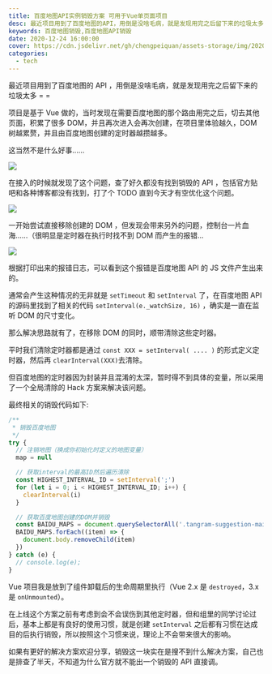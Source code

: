```yaml
---
title: 百度地图API实例销毁方案 可用于Vue单页面项目
desc: 最近项目用到了百度地图的API，用倒是没啥毛病，就是发现用完之后留下来的垃圾太多 = = 项目是基于Vue做的，当时发现在需要百度地图的那个路由用完之后，切去其他页面，积累了很多DOM，并且再次进入会再次创建，在项目里体验越久，DOM树越累赘，并且由百度地图创建的定时器越攒越多。
keywords: 百度地图销毁,百度地图API销毁
date: 2020-12-24 16:00:00
cover: https://cdn.jsdelivr.net/gh/chengpeiquan/assets-storage/img/2020/12/baidu-map.jpg
categories:
  - tech
---
```


最近项目用到了百度地图的 API ，用倒是没啥毛病，就是发现用完之后留下来的垃圾太多 = =

项目是基于 Vue 做的，当时发现在需要百度地图的那个路由用完之后，切去其他页面，积累了很多 DOM，并且再次进入会再次创建，在项目里体验越久，DOM 树越累赘，并且由百度地图创建的定时器越攒越多。

这当然不是什么好事……

![](https://cdn.jsdelivr.net/gh/chengpeiquan/assets-storage/img/2020/12/2.jpg)

在接入的时候就发现了这个问题，查了好久都没有找到销毁的 API ，包括官方贴吧和各种博客都没有找到，打了个 TODO 直到今天才有空优化这个问题。

![](https://cdn.jsdelivr.net/gh/chengpeiquan/assets-storage/img/2020/12/1.png)

一开始尝试直接移除创建的 DOM ，但发现会带来另外的问题，控制台一片血海……（很明显是定时器在执行时找不到 DOM 而产生的报错…

![](https://cdn.jsdelivr.net/gh/chengpeiquan/assets-storage/img/2020/12/3.jpg)

根据打印出来的报错日志，可以看到这个报错是百度地图 API 的 JS 文件产生出来的。

通常会产生这种情况的无非就是 `setTimeout` 和 `setInterval` 了，在百度地图 API 的源码里找到了相关的代码 `setInterval(e._watchSize, 16)` ，确实是一直在监听 DOM 的尺寸变化。

那么解决思路就有了，在移除 DOM 的同时，顺带清除这些定时器。

平时我们清除定时器都是通过 `const XXX = setInterval( .... )` 的形式定义定时器，然后再 `clearInterval(XXX)`去清除。

但百度地图的定时器因为封装并且混淆的太深，暂时得不到具体的变量，所以采用了一个全局清除的 Hack 方案来解决该问题。

最终相关的销毁代码如下:

```js
/**
 * 销毁百度地图
 */
try {
  // 注销地图（换成你初始化时定义的地图变量）
  map = null

  // 获取interval的最高ID然后遍历清除
  const HIGHEST_INTERVAL_ID = setInterval(';')
  for (let i = 0; i < HIGHEST_INTERVAL_ID; i++) {
    clearInterval(i)
  }

  // 获取百度地图创建的DOM并销毁
  const BAIDU_MAPS = document.querySelectorAll('.tangram-suggestion-main')
  BAIDU_MAPS.forEach((item) => {
    document.body.removeChild(item)
  })
} catch (e) {
  // console.log(e);
}
```

Vue 项目我是放到了组件卸载后的生命周期里执行（Vue 2.x 是 `destroyed`，3.x 是 `onUnmounted`）。

在上线这个方案之前有考虑到会不会误伤到其他定时器，但和组里的同学讨论过后，基本上都是有良好的使用习惯，就是创建 `setInterval` 之后都有习惯在达成目的后执行销毁，所以按照这个习惯来说，理论上不会带来很大的影响。

如果有更好的解决方案欢迎分享，销毁这一块实在是搜不到什么解决方案，自己也是排查了半天，不知道为什么官方就不能出一个销毁的 API 直接调。
